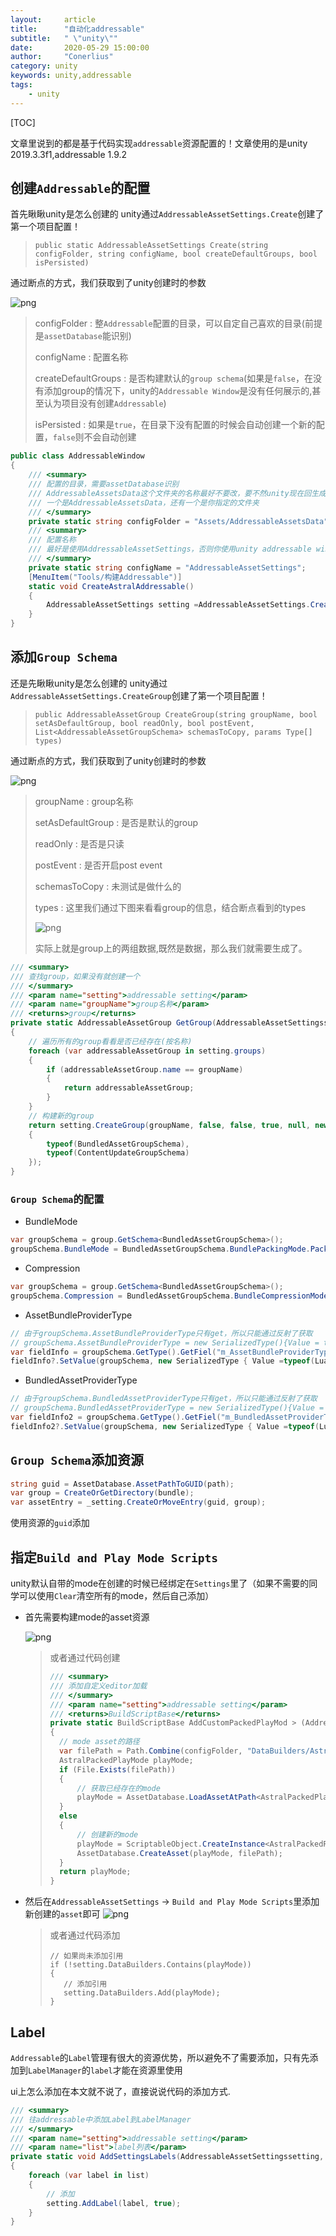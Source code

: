 ```yaml
---
layout:     article
title:      "自动化addressable"
subtitle:   " \"unity\""
date:       2020-05-29 15:00:00
author:     "Conerlius"
category: unity
keywords: unity,addressable
tags:
    - unity
---
```


[TOC]

文章里说到的都是基于代码实现`addressable`资源配置的！文章使用的是unity 2019.3.3f1,addressable 1.9.2

## 创建`Addressable`的配置

首先瞅瞅unity是怎么创建的
unity通过`AddressableAssetSettings.Create`创建了第一个项目配置！

> `public static AddressableAssetSettings Create(string configFolder, string configName, bool createDefaultGroups, bool isPersisted)`

通过断点的方式，我们获取到了unity创建时的参数

![png](/images/Unity/addressable/1.png)

> configFolder : 整`Addressable`配置的目录，可以自定自己喜欢的目录(前提是`assetDatabase`能识别)
> 
> configName : 配置名称
> 
> createDefaultGroups : 是否构建默认的`group schema`(如果是`false`，在没有添加group的情况下，unity的`Addressable Window`是没有任何展示的,甚至认为项目没有创建`Addressable`)
> 
> isPersisted : 如果是`true`，在目录下没有配置的时候会自动创建一个新的配置，`false`则不会自动创建

```c#
public class AddressableWindow
{
	/// <summary>
	/// 配置的目录，需要assetDatabase识别
	/// AddressableAssetsData这个文件夹的名称最好不要改，要不然unity现在回生成两个文件夹
	/// 一个是AddressableAssetsData，还有一个是你指定的文件夹
	/// </summary>
	private static string configFolder = "Assets/AddressableAssetsData";
	/// <summary>
	/// 配置名称
	/// 最好是使用AddressableAssetSettings，否则你使用unity addressable window的时候，unity会创建多一个配置文件
	/// </summary>
	private static string configName = "AddressableAssetSettings";
	[MenuItem("Tools/构建Addressable")]
	static void CreateAstralAddressable()
	{
		AddressableAssetSettings setting =AddressableAssetSettings.Create(configFolder, configName, true, true);
	}
}
```

## 添加`Group Schema`

还是先瞅瞅unity是怎么创建的
unity通过`AddressableAssetSettings.CreateGroup`创建了第一个项目配置！

> `public AddressableAssetGroup CreateGroup(string groupName, bool setAsDefaultGroup, bool readOnly, bool postEvent, List<AddressableAssetGroupSchema> schemasToCopy, params Type[] types)`

通过断点的方式，我们获取到了unity创建时的参数

![png](/images/Unity/addressable/2.png)

> groupName : group名称
> 
> setAsDefaultGroup : 是否是默认的group
> 
> readOnly : 是否是只读
> 
> postEvent : 是否开启post event
> 
> schemasToCopy : 未测试是做什么的
> 
> types : 这里我们通过下图来看看group的信息，结合断点看到的types
> 
> ![png](/images/Unity/addressable/3.png)
> 
> 实际上就是group上的两组数据,既然是数据，那么我们就需要生成了。

```c#
/// <summary>
/// 查找group，如果没有就创建一个
/// </summary>
/// <param name="setting">addressable setting</param>
/// <param name="groupName">group名称</param>
/// <returns>group</returns>
private static AddressableAssetGroup GetGroup(AddressableAssetSettingssetting, string groupName)
{
	// 遍历所有的group看看是否已经存在(按名称)
	foreach (var addressableAssetGroup in setting.groups)
	{
		if (addressableAssetGroup.name == groupName)
		{
			return addressableAssetGroup;
		}
	}
	// 构建新的group
	return setting.CreateGroup(groupName, false, false, true, null, new Type[]
	{
		typeof(BundledAssetGroupSchema),
		typeof(ContentUpdateGroupSchema)
	});
}
```

### `Group Schema`的配置

- BundleMode

```c#
var groupSchema = group.GetSchema<BundledAssetGroupSchema>();
groupSchema.BundleMode = BundledAssetGroupSchema.BundlePackingMode.PackTogetherByLabel;
```

- Compression

```c#
var groupSchema = group.GetSchema<BundledAssetGroupSchema>();
groupSchema.Compression = BundledAssetGroupSchema.BundleCompressionMode.LZ4;
```

- AssetBundleProviderType

```c#
// 由于groupSchema.AssetBundleProviderType只有get，所以只能通过反射了获取
// groupSchema.AssetBundleProviderType = new SerializedType(){Value = typeof(LuaBundleProvider)};
var fieldInfo = groupSchema.GetType().GetFiel("m_AssetBundleProviderType", BindingFlags.Instance |BindingFlags.NonPublic);
fieldInfo?.SetValue(groupSchema, new SerializedType { Value =typeof(LuaBundleProvider) });
```

- BundledAssetProviderType

```c#
// 由于groupSchema.BundledAssetProviderType只有get，所以只能通过反射了获取
// groupSchema.BundledAssetProviderType = new SerializedType(){Value = typeof(LuaBundleProvider)};
var fieldInfo2 = groupSchema.GetType().GetFiel("m_BundledAssetProviderType", BindingFlags.Instance |BindingFlags.NonPublic);
fieldInfo2?.SetValue(groupSchema, new SerializedType { Value =typeof(LuaBundleProvider) });
```

## `Group Schema`添加资源

```c#
string guid = AssetDatabase.AssetPathToGUID(path);
var group = CreateOrGetDirectory(bundle);
var assetEntry = _setting.CreateOrMoveEntry(guid, group);
```

使用资源的`guid`添加

## 指定`Build and Play Mode Scripts`

unity默认自带的mode在创建的时候已经绑定在`Settings`里了（如果不需要的同学可以使用`Clear`清空所有的mode，然后自己添加）

- 首先需要构建mode的asset资源

	![png](/images/Unity/addressable/5.png)

	> 或者通过代码创建
	> 
	> ```c#
	> /// <summary>
	> /// 添加自定义editor加载
	> /// </summary>
	> /// <param name="setting">addressable setting</param>
	> /// <returns>BuildScriptBase</returns>
	> private static BuildScriptBase AddCustomPackedPlayMod	> (AddressableAssetSettings setting)
	> {
	> 	// mode asset的路径
	> 	var filePath = Path.Combine(configFolder, "DataBuilders/AstralPackedPlayMode.asset");
	> 	AstralPackedPlayMode playMode;
	> 	if (File.Exists(filePath))
	> 	{
	> 		// 获取已经存在的mode
	> 		playMode = AssetDatabase.LoadAssetAtPath<AstralPackedPlayMode>(filePath);
	> 	}
	> 	else
	> 	{
	> 		// 创建新的mode
	> 		playMode = ScriptableObject.CreateInstance<AstralPackedPlayMode>();
	> 		AssetDatabase.CreateAsset(playMode, filePath);
	> 	}
	> 	return playMode;
	> }
	> ```

- 然后在`AddressableAssetSettings` -> `Build and Play Mode Scripts`里添加新创建的`asset`即可
	![png](/images/Unity/addressable/6.png)

	> 或者通过代码添加
	> 
	> ```
	> // 如果尚未添加引用
	> if (!setting.DataBuilders.Contains(playMode))
	> {
	>  	 // 添加引用
	>  	 setting.DataBuilders.Add(playMode);
	> }
	> ```

## Label

`Addressable`的`Label`管理有很大的资源优势，所以避免不了需要添加，只有先添加到`LabelManager`的`label`才能在资源里使用

ui上怎么添加在本文就不说了，直接说说代码的添加方式.

```c#
/// <summary>
/// 往addressable中添加Label到LabelManager
/// </summary>
/// <param name="setting">addressable setting</param>
/// <param name="list">label列表</param>
private static void AddSettingsLabels(AddressableAssetSettingssetting, List<string> list)
{
	foreach (var label in list)
	{
		// 添加
		setting.AddLabel(label, true);
	}
}
```
